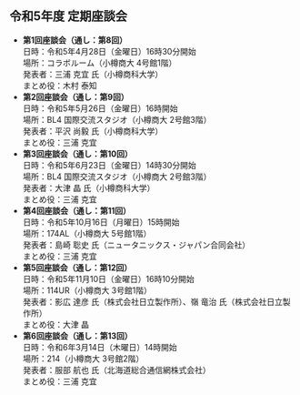 ## 令和5年度 定期座談会

- **第1回座談会（通し：第8回）**  
	日時：令和5年4月28日（金曜日）16時30分開始  
	場所：コラボルーム（小樽商大 4号館1階）  
	発表者：三浦 克宜 氏（小樽商科大学）  
	まとめ役：木村 泰知
- **第2回座談会（通し：第9回）**  
	日時：令和5年5月26日（金曜日）16時開始  
	場所：BL4 国際交流スタジオ（小樽商大 2号館3階）  
	発表者：平沢 尚毅 氏（小樽商科大学）  
	まとめ役：三浦 克宜
- **第3回座談会（通し：第10回）**  
        日時：令和5年6月23日（金曜日）14時30分開始  
        場所：BL4 国際交流スタジオ（小樽商大 2号館3階）  
        発表者：大津 晶 氏（小樽商科大学）  
        まとめ役：三浦 克宜
- **第4回座談会（通し：第11回）**  
	日時：令和5年10月16日（月曜日）15時開始  
	場所：174AL（小樽商大 5号館1階）  
	発表者：島崎 聡史 氏（ニュータニックス・ジャパン合同会社）  
	まとめ役：三浦 克宜
- **第5回座談会（通し：第12回）**  
	日時：令和5年11月10日（金曜日）16時10分開始  
	場所：114UR（小樽商大 3号館1階）  
	発表者：影広 達彦 氏（株式会社日立製作所）、嶺 竜治 氏（株式会社日立製作所）  
	まとめ役：大津 晶
- **第6回座談会（通し：第13回）**  
	日時：令和6年3月14日（木曜日）14時開始  
	場所：214（小樽商大 3号館2階）  
	発表者：服部 航也 氏（北海道総合通信網株式会社）  
	まとめ役：三浦 克宜
